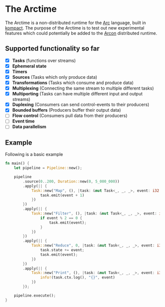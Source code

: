 # The Arctime

The Arctime is a non-distributed runtime for the [Arc](https://github.com/cda-group/arc) language, built in [kompact](https://github.com/cda-group/kompact). The purpose of the Arctime is to test out new experimental features which could potentially be added to the [Arcon](https://github.com/cda-group/arcon/) distributed runtime.

## Supported functionality so far

- [x] **Tasks** (functions over streams)
- [x] **Ephemeral state**
- [x] **Timers**
- [x] **Sources** (Tasks which only produce data)
- [x] **Transformations** (Tasks which consume and produce data)
- [x] **Multiplexing** (Connecting the same stream to multiple different tasks)
- [x] **Multiporting** (Tasks can have multiple different input and output streams)
- [x] **Duplexing** (Consumers can send control-events to their producers)
- [x] **Bounded buffers** (Producers buffer their output data)
- [ ] **Flow control** (Consumers pull data from their producers)
- [ ] **Event time**
- [ ] **Data parallelism**

## Example

Following is a basic example

```rust
fn main() {
    let pipeline = Pipeline::new();

    pipeline
        .source(0..200, Duration::new(0, 5_000_000))
        .apply(|| {
            Task::new("Map", (), |task: &mut Task<_, _, _>, event: i32| {
                task.emit(event + 1)
            })
        })
        .apply(|| {
            Task::new("Filter", (), |task: &mut Task<_, _, _>, event: i32| {
                if event % 2 == 0 {
                    task.emit(event);
                }
            })
        })
        .apply(|| {
            Task::new("Reduce", 0, |task: &mut Task<_, _, _>, event: i32| {
                task.state += event;
                task.emit(event);
            })
        })
        .apply(|| {
            Task::new("Print", (), |task: &mut Task<_, _, _>, event: i32| {
                info!(task.ctx.log(), "{}", event)
            })
        });

    pipeline.execute();
}
```
